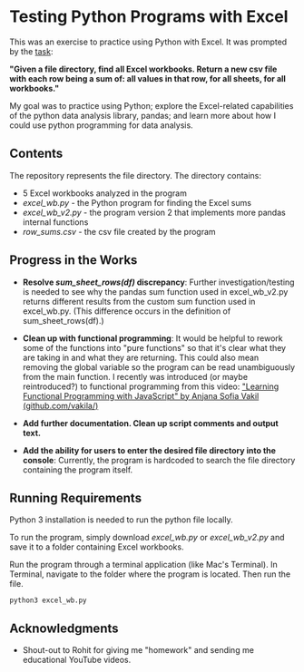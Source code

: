 # Testing Python Programs with Excel

This was an exercise to practice using Python with Excel. It was prompted by the [task](#acknowledgments):

**"Given a file directory, find all Excel workbooks. Return a new csv file with each row being a sum of: all values in that row, for all sheets, for all workbooks."**

My goal was to practice using Python; explore the Excel-related capabilities of the python data analysis library, pandas; and learn more about how I could use python programming for data analysis.


## Contents

The repository represents the file directory. The directory contains:

* 5 Excel workbooks analyzed in the program 
* *excel_wb.py* - the Python program for finding the Excel sums
* *excel_wb_v2.py* - the program version 2 that implements more pandas internal functions
* *row_sums.csv* - the csv file created by the program

## Progress in the Works

* **Resolve *sum_sheet_rows(df)* discrepancy**: 
Further investigation/testing is needed to see why the pandas sum function used in excel_wb_v2.py returns different results from the custom sum function used in excel_wb.py.
(This difference occurs in the definition of sum_sheet_rows(df).)

* **Clean up with functional programming**:
It would be helpful to rework some of the functions into "pure functions" so that it's clear what they are taking in and what they are returning. This could also mean removing the global variable so the program can be read unambiguously from the main function.
I recently was introduced (or maybe reintroduced?) to functional programming from this video: ["Learning Functional Programming with JavaScript" by Anjana Sofia Vakil (github.com/vakila/)](https://www.youtube.com/watch?v=e-5obm1G_FY)


* **Add further documentation. Clean up script comments and output text.**

* **Add the ability for users to enter the desired file directory into the console**:
Currently, the program is hardcoded to search the file directory containing the program itself.

## Running Requirements

Python 3 installation is needed to run the python file locally.

To run the program, simply download *excel_wb.py* or *excel_wb_v2.py* and save it to a folder containing Excel workbooks.

Run the program through a terminal application (like Mac's Terminal). 
In Terminal, navigate to the folder where the program is located. Then run the file.

```
python3 excel_wb.py
```

## Acknowledgments

* Shout-out to Rohit for giving me "homework" and sending me educational YouTube videos. 
